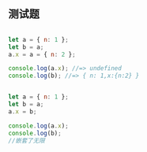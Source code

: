 ## 测试题

```javascript

let a = { n: 1 };
let b = a;
a.x = a = { n: 2 };

console.log(a.x); //=> undefined
console.log(b); //=> { n: 1,x:{n:2} }


```

```javascript

let a = { n: 1 };
let b = a;
a.x = b;

console.log(a.x); 
console.log(b); 
//嵌套了无限
```

